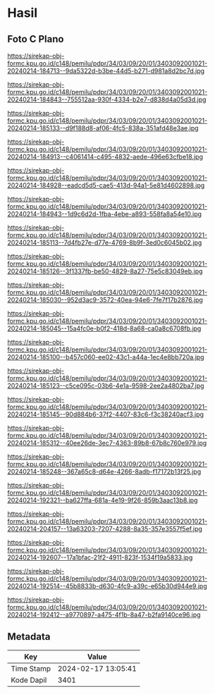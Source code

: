 # Hasil

## Foto C Plano

https://sirekap-obj-formc.kpu.go.id/c148/pemilu/pdpr/34/03/09/20/01/3403092001021-20240214-184713--9da5322d-b3be-44d5-b271-d981a8d2bc7d.jpg

https://sirekap-obj-formc.kpu.go.id/c148/pemilu/pdpr/34/03/09/20/01/3403092001021-20240214-184843--755512aa-930f-4334-b2e7-d838d4a05d3d.jpg

https://sirekap-obj-formc.kpu.go.id/c148/pemilu/pdpr/34/03/09/20/01/3403092001021-20240214-185133--d9f188d8-af06-4fc5-838a-351afd48e3ae.jpg

https://sirekap-obj-formc.kpu.go.id/c148/pemilu/pdpr/34/03/09/20/01/3403092001021-20240214-184913--c4061414-c495-4832-aede-496e63cfbe18.jpg

https://sirekap-obj-formc.kpu.go.id/c148/pemilu/pdpr/34/03/09/20/01/3403092001021-20240214-184928--eadcd5d5-cae5-413d-94a1-5e81d4602898.jpg

https://sirekap-obj-formc.kpu.go.id/c148/pemilu/pdpr/34/03/09/20/01/3403092001021-20240214-184943--1d9c6d2d-1fba-4ebe-a893-558fa8a54e10.jpg

https://sirekap-obj-formc.kpu.go.id/c148/pemilu/pdpr/34/03/09/20/01/3403092001021-20240214-185113--7d4fb27e-d77e-4769-8b9f-3ed0c6045b02.jpg

https://sirekap-obj-formc.kpu.go.id/c148/pemilu/pdpr/34/03/09/20/01/3403092001021-20240214-185126--3f1337fb-be50-4829-8a27-75e5c83049eb.jpg

https://sirekap-obj-formc.kpu.go.id/c148/pemilu/pdpr/34/03/09/20/01/3403092001021-20240214-185030--952d3ac9-3572-40ea-94e6-7fe7f17b2876.jpg

https://sirekap-obj-formc.kpu.go.id/c148/pemilu/pdpr/34/03/09/20/01/3403092001021-20240214-185045--15a4fc0e-b0f2-418d-8a68-ca0a8c6708fb.jpg

https://sirekap-obj-formc.kpu.go.id/c148/pemilu/pdpr/34/03/09/20/01/3403092001021-20240214-185100--b457c060-ee02-43c1-a44a-1ec4e8bb720a.jpg

https://sirekap-obj-formc.kpu.go.id/c148/pemilu/pdpr/34/03/09/20/01/3403092001021-20240214-185123--c5ce095c-03b6-4e1a-9598-2ee2a4802ba7.jpg

https://sirekap-obj-formc.kpu.go.id/c148/pemilu/pdpr/34/03/09/20/01/3403092001021-20240214-185145--90d884b6-37f2-4407-83c6-f3c38240acf3.jpg

https://sirekap-obj-formc.kpu.go.id/c148/pemilu/pdpr/34/03/09/20/01/3403092001021-20240214-185312--40ee26de-3ec7-4363-89b8-67b8c760e979.jpg

https://sirekap-obj-formc.kpu.go.id/c148/pemilu/pdpr/34/03/09/20/01/3403092001021-20240214-185248--367a65c8-d64e-4266-8adb-f17172b13f25.jpg

https://sirekap-obj-formc.kpu.go.id/c148/pemilu/pdpr/34/03/09/20/01/3403092001021-20240214-192321--ba627ffa-681a-4e19-9f26-859b3aac13b8.jpg

https://sirekap-obj-formc.kpu.go.id/c148/pemilu/pdpr/34/03/09/20/01/3403092001021-20240214-204157--13a63203-7207-4288-8a35-357e3557f5ef.jpg

https://sirekap-obj-formc.kpu.go.id/c148/pemilu/pdpr/34/03/09/20/01/3403092001021-20240214-192607--17a1bfac-21f2-4911-823f-1534f19a5833.jpg

https://sirekap-obj-formc.kpu.go.id/c148/pemilu/pdpr/34/03/09/20/01/3403092001021-20240214-192514--45b8833b-d630-4fc9-a39c-e65b30d944e9.jpg

https://sirekap-obj-formc.kpu.go.id/c148/pemilu/pdpr/34/03/09/20/01/3403092001021-20240214-192412--a9770897-a475-4f1b-8a47-b2fa9140ce96.jpg


## Metadata

| Key        | Value               |
| ---------- | ------------------- |
| Time Stamp | 2024-02-17 13:05:41 |
| Kode Dapil | 3401                |



